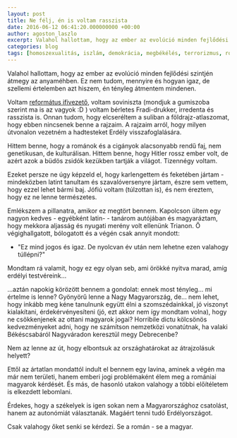 ```yaml
---
layout: post
title: Ne félj, én is voltam rasszista
date: 2016-06-12 06:41:20.000000000 +00:00
author: agoston_laszlo
excerpt: Valahol hallottam, hogy az ember az evolúció minden fejlődési szintjén átmegy az anyaméhben. Ez nem tudom, mennyire és hogyan igaz, de szellemi értelemben azt hiszem, én tényleg átmentem mindenen.
categories: blog
tags: [homoszexualitás, iszlám, demokrácia, megbékélés, terrorizmus, rólam]
---
```

Valahol hallottam, hogy az ember az evolúció minden fejlődési szintjén átmegy az anyaméhben. Ez nem tudom, mennyire és hogyan igaz, de szellemi értelemben azt hiszem, én tényleg átmentem mindenen.

Voltam [református ifivezető]( http://agostonlaszlo.hu/blog/miert-nincs-isten-ha-van ), voltam soviniszta (mondjuk a gumiszoba szerint ma is az vagyok :D ) voltam bérletes Fradi-drukker, irredenta és rasszista is. Onnan tudom, hogy elcseréltem a suliban a földrajz-atlaszomat, hogy ebben nincsenek benne a rajzaim. A rajzaim arról, hogy milyen útvonalon vezetném a hadtesteket Erdély visszafoglalására.

Hittem benne, hogy a románok és a cigányok alacsonyabb rendű faj, nem genetikusan, de kulturálisan. Hittem benne, hogy Hitler rossz ember volt, de azért azok a büdös zsidók kezükben tartják a világot. Tizennégy voltam.

Ezeket persze ne úgy képzeld el, hogy karlengettem és feketében jártam - mindeközben latint tanultam és szavalóversenyre jártam, észre sem vettem, hogy ezzel lehet bármi baj. Jófiú voltam (túlzottan is), és nem éreztem, hogy ez ne lenne természetes.

Emlékszem a pillanatra, amikor ez megtört bennem. Kapolcson ültem egy nagyon kedves - egyébként latin- - tanárom autójában és magyaráztam, hogy mekkora aljasság és nyugati merény volt ellenünk Trianon. Ő végighallgatott, bólogatott és a végén csak annyit mondott:

- "Ez mind jogos és igaz. De nyolcvan év után nem lehetne ezen valahogy túllépni?"

Mondtam rá valamit, hogy ez egy olyan seb, ami örökké nyitva marad, amíg erdélyi testvéreink...

...aztán napokig körözött bennem a gondolat: ennek most tényleg... mi értelme is lenne? Gyönyörű lenne a Nagy Magyarország, de... nem lehet, hogy inkább meg kéne tanulnunk együtt élni a szomszédainkkal, jó viszonyt kialakítani, érdekérvényesíteni (jó, ezt akkor nem így mondtam volna), hogy ne csökkenjenek az ottani magyarok jogai? Horribile dictu kölcsönös kedvezményeket adni, hogy ne számítson nemzetközi vonatútnak, ha valaki Békéscsabáról Nagyváradon keresztül megy Debrecenbe?

Nem az lenne az út, hogy elbontsuk az országhatárokat az átrajzolásuk helyett?

Ettől az ártatlan mondattól indult el bennem egy lavina, aminek a végén ma már nem területi, hanem emberi jogi problémaként élem meg a romániai magyarok kérdését. És más, de hasonló utakon valahogy a többi előítéletem is elkezdett lebomlani.

Érdekes, hogy a székelyek is igen sokan nem a Magyarországhoz csatolást, hanem az autonómiát választanák. Magáért tenni tudó Erdélyországot.

Csak valahogy őket senki se kérdezi. Se a román - se a magyar.
